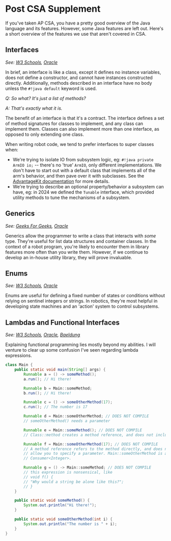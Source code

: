 
# Post CSA Supplement

If you've taken AP CSA, you have a pretty good overview of the Java language and its features. However, some Java features are left out. Here's a short overview of the features we use that aren't covered in CSA.

## Interfaces

_See: [W3 Schools](https://www.w3schools.com/java/java_interface.asp), [Oracle](https://docs.oracle.com/javase/tutorial/java/concepts/interface.html)_

In brief, an interface is like a class, except it defines no instance variables, does not define a constructor, and cannot have instances constructed directly. Additionally, methods described in an interface have no body unless the `#!java default` keyword is used.

_Q: So what? It's just a list of methods?_

_A: That's exactly what it is._

The benefit of an interface is that it's a contract. The interface defines a set of method signatures for classes to implement, and any class can implement them. Classes can also implement more than one interface, as opposed to only extending one class.

When writing robot code, we tend to prefer interfaces to super classes when:

- We're trying to isolate IO from subsystem logic, eg: `#!java private ArmIO io;` -- there's no 'true' `ArmIO`, only different implementations. We don't have to start out with a default class that implements all of the arm's behavior, and then pave over it with subclasses. See the [AdvantageKit documentation](https://github.com/Mechanical-Advantage/AdvantageKit/blob/main/docs/RECORDING-INPUTS.md) for more details.
- We're trying to describe an optional property/behavior a subsystem can have, eg: in 2024 we defined the `Tunable` interface, which provided utility methods to tune the mechanisms of a subsystem.

## Generics

_See: [Geeks For Geeks](https://www.geeksforgeeks.org/generics-in-java/), [Oracle](https://docs.oracle.com/javase/tutorial/java/generics/types.html)_

Generics allow the programmer to write a class that interacts with _some_ type. They're useful for list data structures and container classes. In the context of a robot program, you're likely to encounter them in library features more often than you write them. However, if we continue to develop an in-house utility library, they will prove invaluable.

## Enums

_See: [W3 Schools](https://www.w3schools.com/java/java_enums.asp), [Oracle](https://docs.oracle.com/javase/tutorial/java/javaOO/enum.html)_

Enums are useful for defining a fixed number of states or conditions without relying on sentinel integers or strings. In robotics, they're most helpful in developing state machines and an 'action' system to control subsystems.

## Lambdas and Functional Interfaces

_See: [W3 Schools](https://www.w3schools.com/java/java_lambda.asp), [Oracle](https://docs.oracle.com/javase/tutorial/java/javaOO/lambdaexpressions.html), [Baeldung](https://www.baeldung.com/java-8-lambda-expressions-tips)_

Explaining functional programming lies mostly beyond my abilities. I will venture to clear up some confusion I've seen regarding lambda expressions.

```java linenums="1"
class Main {
    public static void main(String[] args) {
        Runnable a = () -> someMethod();
        a.run(); // Hi there!

        Runnable b = Main::someMethod;
        b.run(); // Hi there!

        Runnable c = () -> someOtherMethod(17);
        c.run(); // The number is 17

        Runnable d = Main::someOtherMethod; // DOES NOT COMPILE
        // someOtherMethod() needs a parameter

        Runnable e = Main::someMethod(); // DOES NOT COMPILE
        // Class::method creates a method reference, and does not include '()'

        Runnable f = Main::someOtherMethod(17); // DOES NOT COMPILE
        // A method reference refers to the method directly, and does not
        // allow you to specify a parameter. Main::someOtherMethod is a valid
        // Consumer<Integer>.

        Runnable g = () -> Main::someMethod; // DOES NOT COMPILE
        // this expression is nonsensical, like
        // void f() {
        // "Why would a string be alone like this?";
        // }
    }

    public static void someMethod() {
        System.out.println("Hi there!");
    }

    public static void someOtherMethod(int i) {
        System.out.println("The number is " + i);
    }
}
```
